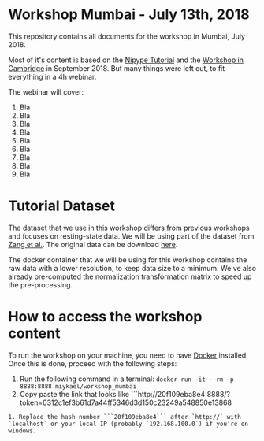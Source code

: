 # Workshop Mumbai - July 13th, 2018

This repository contains all documents for the workshop in Mumbai, July 2018.

Most of it's content is based on the [Nipype Tutorial](https://miykael.github.io/nipype_tutorial/) and the [Workshop in Cambridge](https://github.com/miykael/workshop_cambridge) in September 2018. But many things were left out, to fit everything in a 4h webinar.

The webinar will cover:

1. Bla
1. Bla
1. Bla
1. Bla
1. Bla
1. Bla
1. Bla
1. Bla
1. Bla

# Tutorial Dataset

The dataset that we use in this workshop differs from previous workshops and focuses on resting-state data. We will be using part of the dataset from [Zang et al.](https://doi.org/10.1007/s12021-013-9187-0). The original data can be download [here](http://fcon_1000.projects.nitrc.org/indi/retro/BeijingEOEC.html).

The docker container that we will be using for this workshop contains the raw data with a lower resolution, to keep data size to a minimum. We've also already pre-computed the normalization transformation matrix to speed up the pre-processing.

# How to access the workshop content

To run the workshop on your machine, you need to have [Docker](https://miykael.github.io/nipype_tutorial/notebooks/introduction_docker.html#Install-Docker) installed. Once this is done, proceed with the following steps:

1. Run the following command in a terminal: ```docker run -it --rm -p 8888:8888 miykael/workshop_mumbai```
1. Copy paste the link that looks like ```http://20f109eba8e4:8888/?token=0312c1ef3b61d7a44ff5346d3d150c23249a548850e13868
``` into your webbrowser.
1. Replace the hash number ```20f109eba8e4``` after `http://` with `localhost` or your local IP (probably `192.168.100.0`) if you're on windows.
